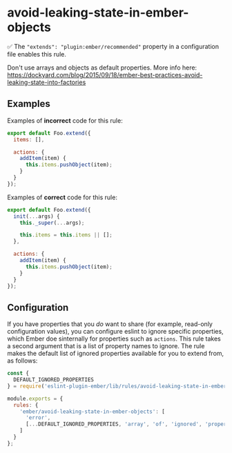 # avoid-leaking-state-in-ember-objects

:white_check_mark: The `"extends": "plugin:ember/recommended"` property in a configuration file enables this rule.

Don't use arrays and objects as default properties. More info here: <https://dockyard.com/blog/2015/09/18/ember-best-practices-avoid-leaking-state-into-factories>

## Examples

Examples of **incorrect** code for this rule:

```javascript
export default Foo.extend({
  items: [],

  actions: {
    addItem(item) {
      this.items.pushObject(item);
    }
  }
});
```

Examples of **correct** code for this rule:

```javascript
export default Foo.extend({
  init(...args) {
    this._super(...args);

    this.items = this.items || [];
  },

  actions: {
    addItem(item) {
      this.items.pushObject(item);
    }
  }
});
```

## Configuration

If you have properties that you _do_ want to share (for example, read-only configuration values), you can configure eslint to
ignore specific properties, which Ember doe sinternally for properties such as `actions`. This rule takes a second argument that
is a list of property names to ignore. The rule makes the default list of ignored properties available for you to extend from,
as follows:

```js
const {
  DEFAULT_IGNORED_PROPERTIES
} = require('eslint-plugin-ember/lib/rules/avoid-leaking-state-in-ember-objects');

module.exports = {
  rules: {
    'ember/avoid-leaking-state-in-ember-objects': [
      'error',
      [...DEFAULT_IGNORED_PROPERTIES, 'array', 'of', 'ignored', 'properties']
    ]
  }
};
```
